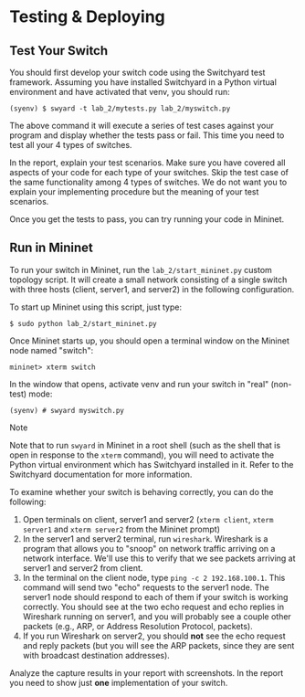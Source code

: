 # Testing & Deploying

## Test Your Switch

You should first develop your switch code using the Switchyard test framework. Assuming you have installed Switchyard in a Python virtual environment and have activated that venv, you should run:

```
(syenv) $ swyard -t lab_2/mytests.py lab_2/myswitch.py
```

The above command it will execute a series of test cases against your program and display whether the tests pass or fail. This time you need to test all your 4 types of switches.

In the report, explain your test scenarios. Make sure you have covered all aspects of your code for each type of your switches. Skip the test case of the same functionality among 4 types of switches. We do not want you to explain your implementing procedure but the meaning of your test scenarios.

Once you get the tests to pass, you can try running your code in Mininet.

## Run in Mininet

To run your switch in Mininet, run the `lab_2/start_mininet.py` custom topology script. It will create a small network consisting of a single switch with three hosts (client, server1, and server2) in the following configuration.

To start up Mininet using this script, just type:

```
$ sudo python lab_2/start_mininet.py
```

Once Mininet starts up, you should open a terminal window on the Mininet node named "switch":

```
mininet> xterm switch
```

In the window that opens, activate venv and run your switch in "real" (non-test) mode:

```
(syenv) # swyard myswitch.py
```

> [!NOTE]
> Note that to run `swyard` in Mininet in a root shell (such as the shell that is open in response to the `xterm` command), you will need to activate the Python virtual environment which has Switchyard installed in it. Refer to the Switchyard documentation for more information.

To examine whether your switch is behaving correctly, you can do the following:

1. Open terminals on client, server1 and server2 (`xterm client`, `xterm server1` and `xterm server2` from the Mininet prompt)
2. In the server1 and server2 terminal, run `wireshark`. Wireshark is a program that allows you to "snoop" on network traffic arriving on a network interface. We'll use this to verify that we see packets arriving at server1 and server2 from client.
3. In the terminal on the client node, type `ping -c 2 192.168.100.1`. This command will send two "echo" requests to the server1 node. The server1 node should respond to each of them if your switch is working correctly. You should see at the two echo request and echo replies in Wireshark running on server1, and you will probably see a couple other packets (e.g., ARP, or Address Resolution Protocol, packets).
4. If you run Wireshark on server2, you should **not** see the echo request and reply packets (but you will see the ARP packets, since they are sent with broadcast destination addresses).

Analyze the capture results in your report with screenshots. In the report you need to show just **one** implementation of your switch.
